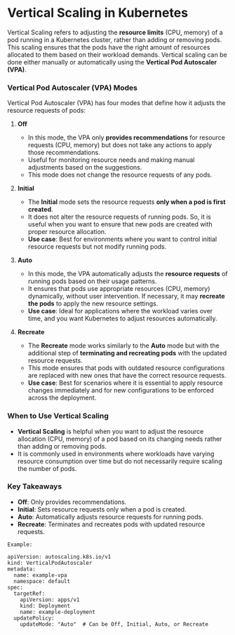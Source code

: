 # Vertical Scaling in Kubernetes

Vertical Scaling refers to adjusting the **resource limits** (CPU, memory) of a pod running in a Kubernetes cluster, rather than adding or removing pods. This scaling ensures that the pods have the right amount of resources allocated to them based on their workload demands. Vertical scaling can be done either manually or automatically using the **Vertical Pod Autoscaler (VPA)**.

### Vertical Pod Autoscaler (VPA) Modes

Vertical Pod Autoscaler (VPA) has four modes that define how it adjusts the resource requests of pods:

1. **Off**  
   - In this mode, the VPA only **provides recommendations** for resource requests (CPU, memory) but does not take any actions to apply those recommendations. 
   - Useful for monitoring resource needs and making manual adjustments based on the suggestions.
   - This mode does not change the resource requests of any pods.

2. **Initial**  
   - The **Initial** mode sets the resource requests **only when a pod is first created**. 
   - It does not alter the resource requests of running pods. So, it is useful when you want to ensure that new pods are created with proper resource allocation.
   - **Use case**: Best for environments where you want to control initial resource requests but not modify running pods.

3. **Auto**  
   - In this mode, the VPA automatically adjusts the **resource requests** of running pods based on their usage patterns. 
   - It ensures that pods use appropriate resources (CPU, memory) dynamically, without user intervention. If necessary, it may **recreate the pods** to apply the new resource settings.
   - **Use case**: Ideal for applications where the workload varies over time, and you want Kubernetes to adjust resources automatically.

4. **Recreate**  
   - The **Recreate** mode works similarly to the **Auto** mode but with the additional step of **terminating and recreating pods** with the updated resource requests.
   - This mode ensures that pods with outdated resource configurations are replaced with new ones that have the correct resource requests.
   - **Use case**: Best for scenarios where it is essential to apply resource changes immediately and for new configurations to be enforced across the deployment.

### When to Use Vertical Scaling

- **Vertical Scaling** is helpful when you want to adjust the resource allocation (CPU, memory) of a pod based on its changing needs rather than adding or removing pods.
- It is commonly used in environments where workloads have varying resource consumption over time but do not necessarily require scaling the number of pods.

### Key Takeaways

- **Off**: Only provides recommendations.
- **Initial**: Sets resource requests only when a pod is created.
- **Auto**: Automatically adjusts resource requests for running pods.
- **Recreate**: Terminates and recreates pods with updated resource requests.

`Example:`

```
apiVersion: autoscaling.k8s.io/v1
kind: VerticalPodAutoscaler
metadata:
  name: example-vpa
  namespace: default
spec:
  targetRef:
    apiVersion: apps/v1
    kind: Deployment
    name: example-deployment
  updatePolicy:
    updateMode: "Auto"  # Can be Off, Initial, Auto, or Recreate
```